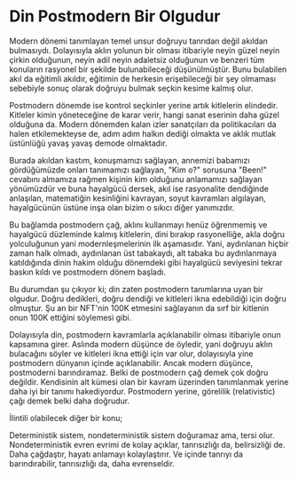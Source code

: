 # Din Postmodern Bir Olgudur

Modern dönemi tanımlayan temel unsur doğruyu tanrıdan değil akıldan bulmasıydı.
Dolayısıyla aklın yolunun bir olması itibariyle neyin güzel neyin çirkin
olduğunun, neyin adil neyin adaletsiz olduğunun ve benzeri tüm konuların
rasyonel bir şekilde bulunabileceği düşünülmüştür. Bunu bulabilen akıl da
eğitimli akıldır, eğitimin de herkesin erişebileceği bir şey olmaması sebebiyle
sonuç olarak doğruyu bulmak seçkin kesime kalmış olur. 

Postmodern dönemde ise kontrol seçkinler yerine artık kitlelerin elindedir.
Kitleler kimin yöneteceğine de karar verir, hangi sanat eserinin daha güzel
olduğuna da. Modern dönemden kalan izler sanatçıları da politikacıları da halen
etkilemekteyse de, adım adım halkın dediği olmakta ve aklık mutlak üstünlüğü
yavaş yavaş demode olmaktadır. 

Burada akıldan kastım, konuşmamızı sağlayan, annemizi babamızı gördüğümüzde
onları tanımamızı sağlayan, "Kim o?" sorusuna "Been!" cevabını almamıza rağmen
kişinin kim olduğunu anlamamızı sağlayan yönümüzdür ve buna hayalgücü dersek,
akıl ise rasyonalite dendiğinde anlaşılan, matematiğin kesinliğini kavrayan,
soyut kavramları algılayan, hayalgücünün üstüne inşa olan bizim o sıkıcı diğer
yanımızdır.

Bu bağlamda postmodern çağ, aklını kullanmayı henüz öğrenmemiş ve hayalgücü
düzleminde kalmış kitlelerin, dini bırakıp rasyonelliğe, akla doğru
yolculuğunun yani modernleşmelerinin ilk aşamasıdır. Yani, aydınlanan hiçbir
zaman halk olmadı, aydınlanan üst tabakaydı, alt tabaka bu aydınlanmaya
katıldığında dinin hakim olduğu dönemdeki gibi hayalgücü seviyesini tekrar
baskın kıldı ve postmodern dönem başladı.

Bu durumdan şu çıkıyor ki; din zaten postmodern tanımlarına uyan bir olgudur.
Doğru dedikleri, doğru dendiği ve kitleleri ikna edebildiği için doğru
olmuştur. Şu an bir NFT'nin 100K etmesini sağlayanın da sırf bir kitlenin
onun 100K ettiğini söylemesi gibi.

Dolayısıyla din, postmodern kavramlarla açıklanabilir olması itibariyle onun
kapsamına girer. Aslında modern düşünce de öyledir, yani doğruyu aklın
bulacağını söyler ve kitleleri ikna ettiği için var olur, dolayısıyla yine
postmodern dünyanın içinde açıklanabilir. Ancak modern düşünce, postmoderni
barındıramaz.  Belki de postmodern çağ demek çok doğru değildir. Kendisinin alt
kümesi olan bir kavram üzerinden tanımlanmak yerine daha iyi bir tanımı
hakediyordur. Postmodern yerine, görelilik (relativistic) çağı demek belki daha
doğrudur.

İlintili olabilecek diğer bir konu; 

Deterministik sistem, nondeterministik sistem doğuramaz ama, tersi olur.
Nondeterministik evren evrimi de kolay açıklar, tanrısızlığı da, belirsizliği
de. Daha çağdaştır, hayatı anlamayı kolaylaştırır. Ve içinde tanrıyı da
barındırabilir, tanrısızlığı da, daha evrenseldir.
